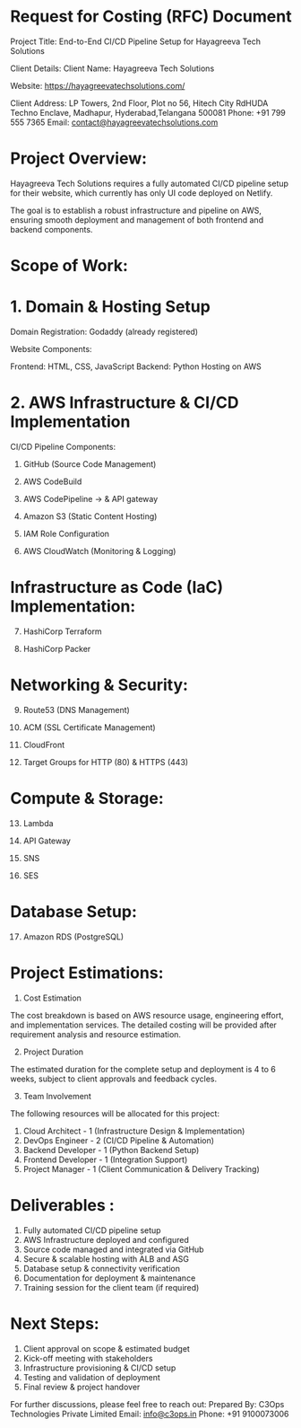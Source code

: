 # Request for Costing (RFC) Document

Project Title: End-to-End CI/CD Pipeline Setup for Hayagreeva Tech Solutions

Client Details: Client Name: Hayagreeva Tech Solutions

Website: https://hayagreevatechsolutions.com/

Client Address: LP Towers, 2nd Floor, Plot no 56, Hitech City RdHUDA Techno Enclave, Madhapur, Hyderabad,Telangana 500081
Phone: +91 799 555 7365
Email: contact@hayagreevatechsolutions.com

# Project Overview:

Hayagreeva Tech Solutions requires a fully automated CI/CD pipeline setup for their website, which currently has only UI code deployed on Netlify. 

The goal is to establish a robust infrastructure and pipeline on AWS, ensuring smooth deployment and management of both frontend and backend components.

# Scope of Work:

# 1. Domain & Hosting Setup

Domain Registration: Godaddy (already registered)

Website Components:

Frontend: HTML, CSS, JavaScript
Backend: Python
Hosting on AWS

# 2. AWS Infrastructure & CI/CD Implementation

CI/CD Pipeline Components:

1. GitHub (Source Code Management)

2. AWS CodeBuild

3. AWS CodePipeline  ->  & API gateway

4. Amazon S3 (Static Content Hosting)

5. IAM Role Configuration

6. AWS CloudWatch (Monitoring & Logging)

# Infrastructure as Code (IaC) Implementation:

7. HashiCorp Terraform

8. HashiCorp Packer

# Networking & Security:

9. Route53 (DNS Management)

10. ACM (SSL Certificate Management)

11. CloudFront

12. Target Groups for HTTP (80) & HTTPS (443)

# Compute & Storage:

13. Lambda

14. API Gateway 

15. SNS

16. SES 

# Database Setup:

17. Amazon RDS (PostgreSQL)

# Project Estimations:

1. Cost Estimation

The cost breakdown is based on AWS resource usage, engineering effort, and implementation services. The detailed costing will be provided after requirement analysis and resource estimation.

2. Project Duration

The estimated duration for the complete setup and deployment is 4 to 6 weeks, subject to client approvals and feedback cycles.

3. Team Involvement

The following resources will be allocated for this project:

1. Cloud Architect - 1 (Infrastructure Design & Implementation)
2. DevOps Engineer - 2 (CI/CD Pipeline & Automation)
3. Backend Developer - 1 (Python Backend Setup)
4. Frontend Developer - 1 (Integration Support)
5. Project Manager - 1 (Client Communication & Delivery Tracking)

# Deliverables :

1. Fully automated CI/CD pipeline setup
2. AWS Infrastructure deployed and configured
3. Source code managed and integrated via GitHub
4. Secure & scalable hosting with ALB and ASG
5. Database setup & connectivity verification
6. Documentation for deployment & maintenance
7. Training session for the client team (if required)

# Next Steps:

1. Client approval on scope & estimated budget
2. Kick-off meeting with stakeholders
3. Infrastructure provisioning & CI/CD setup
4. Testing and validation of deployment
5. Final review & project handover

For further discussions, please feel free to reach out:
Prepared By: C3Ops Technologies Private Limited
Email: info@c3ops.in
Phone: +91 9100073006

